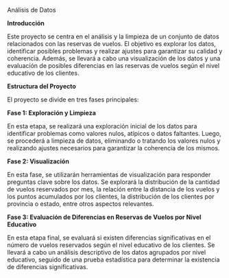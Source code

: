 Análisis de Datos 

**Introducción**

Este proyecto se centra en el análisis y la limpieza de un conjunto de datos relacionados con las reservas de vuelos. El objetivo es explorar los datos, identificar posibles problemas y realizar ajustes para garantizar su calidad y coherencia. Además, se llevará a cabo una visualización de los datos y una evaluación de posibles diferencias en las reservas de vuelos según el nivel educativo de los clientes.

**Estructura del Proyecto**

El proyecto se divide en tres fases principales:

**Fase 1: Exploración y Limpieza**

En esta etapa, se realizará una exploración inicial de los datos para identificar problemas como valores nulos, atípicos o datos faltantes. Luego, se procederá a limpieza de datos, eliminando o tratando los valores nulos y realizando ajustes necesarios para garantizar la coherencia de los mismos.

**Fase 2: Visualización**

En esta fase, se utilizarán herramientas de visualización para responder preguntas clave sobre los datos. Se explorará la distribución de la cantidad de vuelos reservados por mes, la relación entre la distancia de los vuelos y los puntos acumulados por los clientes, la distribución de los clientes por provincia o estado, entre otros aspectos relevantes.

**Fase 3: Evaluación de Diferencias en Reservas de Vuelos por Nivel Educativo**

En esta etapa final, se evaluará si existen diferencias significativas en el número de vuelos reservados según el nivel educativo de los clientes. Se llevará a cabo un análisis descriptivo de los datos agrupados por nivel educativo, seguido de una prueba estadística para determinar la existencia de diferencias significativas.